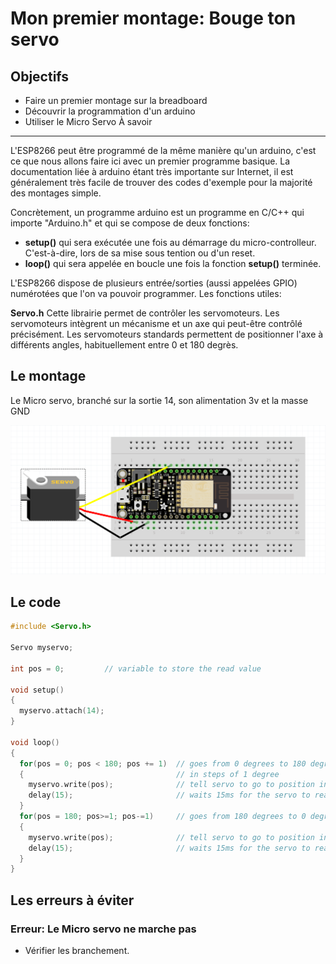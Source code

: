 Mon premier montage: Bouge ton servo
========================================

Objectifs
---------

- Faire un premier montage sur la breadboard
- Découvrir la programmation d'un arduino
- Utiliser le Micro Servo
À savoir
--------

L'ESP8266 peut être programmé de la même manière qu'un arduino, c'est ce que nous allons faire ici avec un premier programme basique. La documentation liée à arduino étant très importante sur Internet, il est généralement très facile de trouver des codes d'exemple pour la majorité des montages simple.

Concrètement, un programme arduino est un programme en C/C++ qui importe "Arduino.h" et qui se compose de deux fonctions:

- **setup()** qui sera exécutée une fois au démarrage du micro-controlleur. C'est-à-dire, lors de sa mise sous tention ou d'un reset.
- **loop()** qui sera appelée en boucle une fois la fonction **setup()** terminée.

L'ESP8266 dispose de plusieurs entrée/sorties (aussi appelées GPIO) numérotées que l'on va pouvoir programmer. Les fonctions utiles:

**Servo.h** Cette librairie permet de contrôler les servomoteurs. Les servomoteurs intègrent un mécanisme et un axe qui peut-être contrôlé précisément. Les servomoteurs standards permettent de positionner l'axe à différents angles, habituellement entre 0 et 180 degrès.

Le montage
----------

Le Micro servo, branché sur la sortie 14, son alimentation 3v et la masse GND

![Board](board.png)

Le code
-------

``` C
#include <Servo.h>

Servo myservo;

int pos = 0;         // variable to store the read value

void setup()
{
  myservo.attach(14);
}

void loop()
{
  for(pos = 0; pos < 180; pos += 1)  // goes from 0 degrees to 180 degrees
  {                                  // in steps of 1 degree
    myservo.write(pos);              // tell servo to go to position in variable 'pos'
    delay(15);                       // waits 15ms for the servo to reach the position
  }
  for(pos = 180; pos>=1; pos-=1)     // goes from 180 degrees to 0 degrees
  {
    myservo.write(pos);              // tell servo to go to position in variable 'pos'
    delay(15);                       // waits 15ms for the servo to reach the position
  }
}

```

Les erreurs à éviter
-------------------

### Erreur: Le Micro servo ne marche pas
- Vérifier les branchement.
